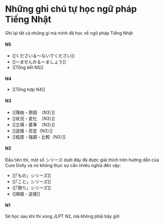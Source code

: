 # Những ghi chú tự học ngữ pháp Tiếng Nhật

Ghi lại tất cả những gì mà mình đã học về ngữ pháp Tiếng Nhật

#### N5
- [[ください＆〜ないでください]]
- [[〜ませんか＆〜ましょう]]
- [[Tổng kết N5]]

#### N4

- [[Tổng hợp N4]]

#### N3

- [[理由・原因　（N3）]]
- [[状況・変化　（N3）]]
- [[立場・基準　（N3）]]
- [[逆接・否定（N3）]]
- [[程度・強調・比較（N3）]]

#### N2
Đầu tiên thì, một số シリーズ dưới đây đã được giải thích trên hướng dẫn của Cure Dolly và nó không thực sự cần nhiều nghĩa đến vậy: 

- [[「もの」シリーズ]]
- [[「こと」シリーズ]]
- [[「限り」シリーズ]]
- [[順接・逆接]]

#### N1
Sẽ học sau khi thi xong JLPT N2, mà không phải bây giờ